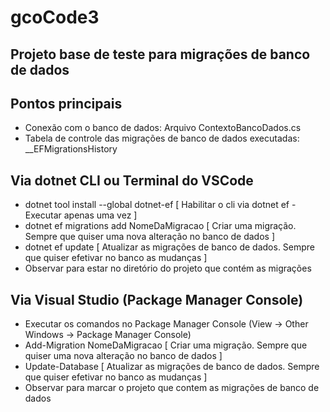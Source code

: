 # gcoCode3
## Projeto base de teste para migrações de banco de dados

## Pontos principais
* Conexão com o banco de dados: Arquivo ContextoBancoDados.cs
* Tabela de controle das migrações de banco de dados executadas: __EFMigrationsHistory

## Via dotnet CLI ou Terminal do VSCode
* dotnet tool install --global dotnet-ef [ Habilitar o cli via dotnet ef - Executar apenas uma vez ]
* dotnet ef migrations add NomeDaMigracao [ Criar uma migração. Sempre que quiser uma nova alteração no banco de dados ]
* dotnet ef update [ Atualizar as migrações de banco de dados. Sempre que quiser efetivar no banco as mudanças ]
* Observar para estar no diretório do projeto que contém as migrações

## Via Visual Studio (Package Manager Console)
* Executar os comandos no Package Manager Console (View -> Other Windows -> Package Manager Console)
* Add-Migration NomeDaMigracao [ Criar uma migração. Sempre que quiser uma nova alteração no banco de dados ]
* Update-Database [ Atualizar as migrações de banco de dados. Sempre que quiser efetivar no banco as mudanças ]
* Observar para marcar o projeto que contem as migrações de banco de dados
